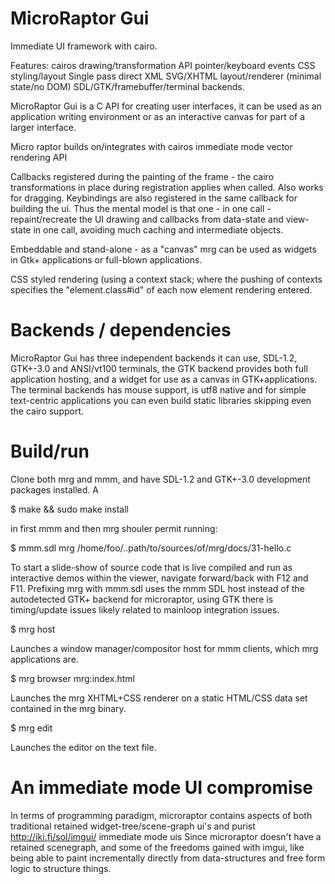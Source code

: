 MicroRaptor Gui
===============

Immediate UI framework with cairo.

Features:
  cairos drawing/transformation API
  pointer/keyboard events
  CSS styling/layout
  Single pass direct XML SVG/XHTML layout/renderer (minimal state/no DOM)
  SDL/GTK/framebuffer/terminal backends.


MicroRaptor Gui is a C API for creating user interfaces, it can be used as an
application writing environment or as an interactive canvas for part of a
larger interface.

Micro raptor builds on/integrates with cairos immediate mode vector rendering
API
      
Callbacks registered during the painting of the frame - the cairo
transformations in place during registration applies when called. Also works
for dragging. Keybindings are also registered in the same callback for
building the ui. Thus the mental model is that one - in one call -
repaint/recreate the UI drawing and callbacks from data-state and view-state
in one call, avoiding much caching and intermediate objects.

Embeddable and stand-alone - as a "canvas" mrg can be used as widgets
in Gtk+ applications or full-blown applications.

CSS styled rendering (using a context stack; where the pushing of contexts
specifies the "element.class#id" of each now element rendering entered.

Backends / dependencies
=======================

MicroRaptor Gui has three independent backends it can use, SDL-1.2, GTK+-3.0
and ANSI/vt100 terminals, the GTK backend provides both full application
hosting, and a widget for use as a canvas in GTK+applications. The terminal
backends has mouse support, is utf8 native and for simple text-centric
applications you can even build static libraries skipping even the cairo
support.

Build/run
=========

Clone both mrg and mmm, and have SDL-1.2 and GTK+-3.0 development packages
installed. A 

$ make && sudo make install

in first mmm and then mrg shouler permit running:

$ mmm.sdl mrg /home/foo/..path/to/sources/of/mrg/docs/31-hello.c

To start a slide-show of source code that is live compiled and run as
interactive demos within the viewer, navigate forward/back with F12 and F11.
Prefixing mrg with mmm.sdl uses the mmm SDL host instead of the autodetected
GTK+ backend for microraptor, using GTK there is timing/update issues likely
related to mainloop integration issues.

$ mrg host

Launches a window manager/compositor host for mmm clients, which mrg
applications are.

$ mrg browser mrg:index.html

Launches the mrg XHTML+CSS renderer on a static HTML/CSS data set contained in
the mrg binary.

$ mrg edit <textfile>

Launches the editor on the text file.
      
An immediate mode UI compromise
===============================
     
In terms of programming paradigm, microraptor contains aspects of 
both traditional retained widget-tree/scene-graph ui's and 
purist http://iki.fi/sol/imgui/  immediate mode uis
Since microraptor doesn't have a retained scenegraph, and some of
the freedoms gained with imgui, like being able to paint
incrementally directly from data-structures and free form logic to
structure things.
